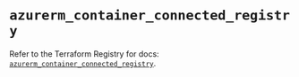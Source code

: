 # `azurerm_container_connected_registry`

Refer to the Terraform Registry for docs: [`azurerm_container_connected_registry`](https://registry.terraform.io/providers/hashicorp/azurerm/3.98.0/docs/resources/container_connected_registry).
